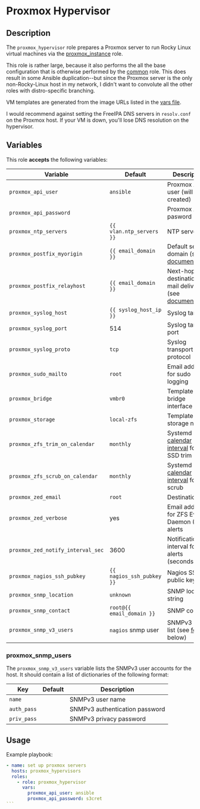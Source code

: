Proxmox Hypervisor
==================

Description
-----------

The `proxmox_hypervisor` role prepares a Proxmox server to run Rocky Linux
virtual machines via the [proxmox\_instance](../proxmox_instance/) role.

This role is rather large, because it also performs the all the base
configuration that is otherwise performed by the [common](../common/)
role. This does result in some Ansible duplication--but since the Proxmox server
is the only non-Rocky-Linux host in my network, I didn't want to convolute all
the other roles with distro-specific branching.

VM templates are generated from the image URLs listed in the [vars file](vars/main.yml).

I would recommend against setting the FreeIPA DNS servers in `resolv.conf` on
the Proxmox host. If your VM is down, you'll lose DNS resolution on the
hypervisor.


Variables
---------

This role **accepts** the following variables:

Variable                          | Default                   | Description
----------------------------------|---------------------------|------------
`proxmox_api_user`                | `ansible`                 | Proxmox API user (will be created)
`proxmox_api_password`            | &nbsp;                    | Proxmox API pasword
`proxmox_ntp_servers`             | `{{ vlan.ntp_servers }}`  | NTP servers
`proxmox_postfix_myorigin`        | `{{ email_domain }}`      | Default sender domain (see [documentation](https://www.postfix.org/postconf.5.html#myorigin))
`proxmox_postfix_relayhost`       | `{{ email_domain }}`      | Next-hop destination for mail delivery (see [documentation](https://www.postfix.org/postconf.5.html#relayhost))
`proxmox_syslog_host`             | `{{ syslog_host_ip }}`    | Syslog target IP
`proxmox_syslog_port`             | 514                       | Syslog target port
`proxmox_syslog_proto`            | `tcp`                     | Syslog transport protocol
`proxmox_sudo_mailto`             | `root`                    | Email address for sudo logging
`proxmox_bridge`                  | `vmbr0`                   | Template VM bridge interface
`proxmox_storage`                 | `local-zfs`               | Template VM storage name
`proxmox_zfs_trim_on_calendar`    | `monthly`                 | Systemd [calendar interval](https://www.freedesktop.org/software/systemd/man/systemd.time.html#Calendar%20Events) for ZFS SSD trim
`proxmox_zfs_scrub_on_calendar`   | `monthly`                 | Systemd [calendar interval](https://www.freedesktop.org/software/systemd/man/systemd.time.html#Calendar%20Events) for ZFS scrub
`proxmox_zed_email`               | `root`                    | Destination em
`proxmox_zed_verbose`             | yes                       | Email address for ZFS Event Daemon (ZED) alerts
`proxmox_zed_notify_interval_sec` | 3600                      | Notification interval for ZED alerts (seconds)
`proxmox_nagios_ssh_pubkey`       | `{{ nagios_ssh_pubkey }}` | Nagios SSH public key
`proxmox_snmp_location`           | `unknown`                 | SNMP location string
`proxmox_snmp_contact`            | `root@{{ email_domain }}` | SNMP contact
`proxmox_snmp_v3_users`           | `nagios` snmp user        | SNMPv3 user list (see [format](#proxmox_snmp_v3_users) below)


### proxmox\_snmp\_users

The `proxmox_snmp_v3_users` variable lists the SNMPv3 user accounts for the
host. It should contain a list of dictionaries of the following format:

Key          | Default | Description
-------------|---------|------------
`name`       | &nbsp;  | SNMPv3 user name
`auth_pass`  | &nbsp;  | SNMPv3 authentication password
`priv_pass`  | &nbsp;  | SNMPv3 privacy password


Usage
-----

Example playbook:

````yaml
- name: set up proxmox servers
  hosts: proxmox_hypervisors
  roles:
    - role: proxmox_hypervisor
      vars:
        proxmox_api_user: ansible
        proxmox_api_password: s3cret
```
